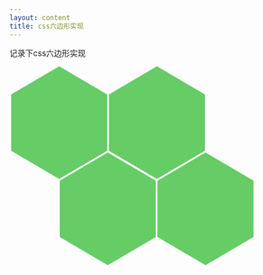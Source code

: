 ```yaml
---
layout: content
title: css六边形实现
---
```


记录下css六边形实现
<style>


.hex {
    float: left;
    margin-left: 3px;
    margin-bottom: -47px;
}
.hex .top {
    width: 0;
    border-bottom: 50px solid #6C6;
    border-left: 85px solid transparent;
    border-right: 85px solid transparent;
}
.hex .middle {
    width: 170px;
    height: 100px;
    background: #6C6;
}
.hex .bottom {
    width: 0;
    border-top: 50px solid #6C6;
    border-left: 85px solid transparent;
    border-right: 85px solid transparent;
}
.hex-row {
    clear: left;
}
.hex-row.even {
    margin-left: 86px;
}
</style>

<div class="hex-row">
    <div class="hex"><div class="top"></div><div class="middle"></div><div class="bottom"></div></div>
    <div class="hex"><div class="top"></div><div class="middle"></div><div class="bottom"></div></div>

</div>
<div class="hex-row even">
    <div class="hex"><div class="top"></div><div class="middle"></div><div class="bottom"></div></div>
    <div class="hex"><div class="top"></div><div class="middle"></div><div class="bottom"></div></div>
</div>


